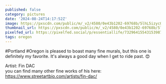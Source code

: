 ```yaml
---
published: false
category: pictures
date: '2024-08-24T14:17:52Z'
image: https://pxscdn.com/public/m/_v2/4580/0e43b1202-69768b/5lhL5izycO5S/qcVUGiesfrhtSrFVnuyoFoLuStG4pmmYWLJk3SzI.jpg
thumbnail_url: https://pxscdn.com/public/m/_v2/4580/0e43b1202-69768b/5lhL5izycO5S/qcVUGiesfrhtSrFVnuyoFoLuStG4pmmYWLJk3SzI_thumb.jpg
pixelfed_url: https://pixelfed.social/p/essentiallife/732964155431539879
tags: oregon
---
```


#Portland #Oregon is pleased to boast many fine murals, but this one is definitely my favorite. It's always a good day when I get to ride past. 😍  
  
Artist: Fin DAC  
you can find many other fine works of his here:  
https://www.streetartbio.com/artists/fin-dac/